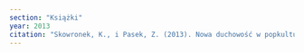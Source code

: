 ```yaml
---
section: "Książki"
year: 2013
citation: "Skowronek, K., i Pasek, Z. (2013). Nowa duchowość w popkulturze. Studia tekstologiczne. Kraków: Wydawnictwo LIBRON."
---
```

